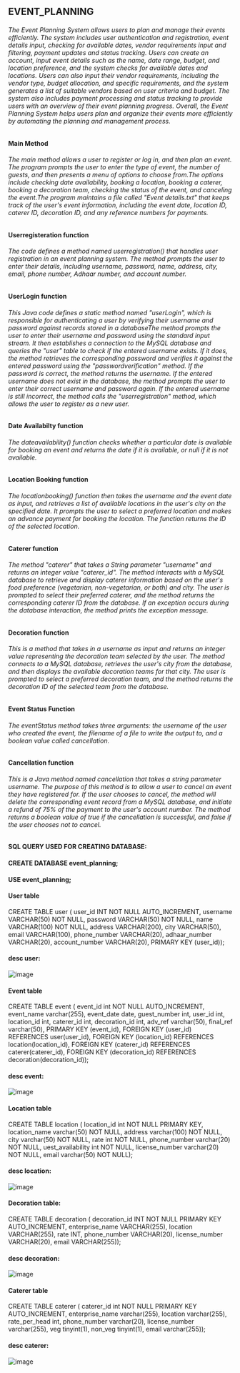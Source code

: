 ## EVENT_PLANNING
###### The Event Planning System allows users to plan and manage their events efficiently. The system includes user authentication and registration, event details input, checking for available dates, vendor requirements input and filtering, payment updates and status tracking. Users can create an account, input event details such as the name, date range, budget, and location preference, and the system checks for available dates and locations. Users can also input their vendor requirements, including the vendor type, budget allocation, and specific requirements, and the system generates a list of suitable vendors based on user criteria and budget. The system also includes payment processing and status tracking to provide users with an overview of their event planning progress. Overall, the Event Planning System helps users plan and organize their events more efficiently by automating the planning and management process.


#### Main Method
###### The main method  allows a user to register or log in, and then plan an event. The program prompts the user to enter the type of event, the number of guests, and then presents a menu of options to choose from.The options include checking date availability, booking a location, booking a caterer, booking a decoration team, checking the status of the event, and canceling the event.The program maintains a file called "Event details.txt" that keeps track of the user's event information, including the event date, location ID, caterer ID, decoration ID, and any reference numbers for payments.

#### Userregisteration function
######  The code defines a method named userregistration() that handles user registration in an event planning system. The method prompts the user to enter their details, including username, password, name, address, city, email, phone number, Adhaar number, and account number.

#### UserLogin function
###### This Java code defines a static method named "userLogin", which is responsible for authenticating a user by verifying their username and password against records stored in a databaseThe method prompts the user to enter their username and password using the standard input stream. It then establishes a connection to the MySQL database and queries the "user" table to check if the entered username exists. If it does, the method retrieves the corresponding password and verifies it against the entered password using the "passwordverification" method. If the password is correct, the method returns the username. If the entered username does not exist in the database, the method prompts the user to enter their correct username and password again. If the entered username is still incorrect, the method calls the "userregistration" method, which allows the user to register as a new user.

#### Date Availabilty function
###### The dateavailability() function checks whether a particular date is available for booking an event and returns the date if it is available, or null if it is not available. 

#### Location Booking function
###### The locationbooking() function then takes the username and the event date as input, and retrieves a list of available locations in the user's city on the specified date. It prompts the user to select a preferred location and makes an advance payment for booking the location. The function returns the ID of the selected location. 

#### Caterer function
###### The method "caterer" that takes a String parameter "username" and returns an integer value "caterer_id". The method interacts with a MySQL database to retrieve and display caterer information based on the user's food preference (vegetarian, non-vegetarian, or both) and city. The user is prompted to select their preferred caterer, and the method returns the corresponding caterer ID from the database. If an exception occurs during the database interaction, the method prints the exception message.

#### Decoration function
###### This is a method that takes in a username as input and returns an integer value representing the decoration team selected by the user. The method connects to a MySQL database, retrieves the user's city from the database, and then displays the available decoration teams for that city. The user is prompted to select a preferred decoration team, and the method returns the decoration ID of the selected team from the database.

#### Event Status Function
###### The eventStatus method takes three arguments: the username of the user who created the event, the filename of a file to write the output to, and a boolean value called cancellation.

#### Cancellation function
###### This is a Java method named cancellation that takes a string parameter username. The purpose of this method is to allow a user to cancel an event they have registered for. If the user chooses to cancel, the method will delete the corresponding event record from a MySQL database, and initiate a refund of 75% of the payment to the user's account number. The method returns a boolean value of true if the cancellation is successful, and false if the user chooses not to cancel. 



#### SQL QUERY USED FOR CREATING DATABASE:
#### CREATE DATABASE event_planning;
#### USE event_planning;



#### User table
 CREATE TABLE user (
   user_id INT NOT NULL AUTO_INCREMENT,
   username VARCHAR(50) NOT NULL,
   password VARCHAR(50) NOT NULL,
   name VARCHAR(100) NOT NULL,
   address VARCHAR(200),
   city VARCHAR(50),
   email VARCHAR(100),
   phone_number VARCHAR(20),
   adhaar_number VARCHAR(20),
   account_number VARCHAR(20),
   PRIMARY KEY (user_id));

#### desc user:

![image](https://github.com/Niranjana2001/EVENT_PLANNING/assets/118504559/620e8eb8-ad54-4d38-babf-6c9ef2f32d9a)




#### Event table
 CREATE TABLE event (
  event_id int NOT NULL AUTO_INCREMENT,
  event_name varchar(255),
  event_date date,
  guest_number int,
  user_id int,
  location_id int,
  caterer_id int,
  decoration_id int,
  adv_ref varchar(50),
  final_ref varchar(50),
  PRIMARY KEY (event_id),
  FOREIGN KEY (user_id) REFERENCES user(user_id),
  FOREIGN KEY (location_id) REFERENCES location(location_id),
  FOREIGN KEY (caterer_id) REFERENCES caterer(caterer_id),
  FOREIGN KEY (decoration_id) REFERENCES decoration(decoration_id));
  
#### desc event:

 ![image](https://github.com/Niranjana2001/EVENT_PLANNING/assets/118504559/9524b78f-6e44-494c-bf2e-faf3ef004a3a)



#### Location table
CREATE TABLE location (
   location_id int NOT NULL PRIMARY KEY,
   location_name varchar(50) NOT NULL,
   address varchar(100) NOT NULL,
   city varchar(50) NOT NULL,
   rate int NOT NULL,
   phone_number varchar(20) NOT NULL,
   uest_availability int NOT NULL,
   license_number varchar(20) NOT NULL,
   email varchar(50) NOT NULL);
  
#### desc location:
 ![image](https://github.com/Niranjana2001/EVENT_PLANNING/assets/118504559/68c3cd3c-faae-4c54-acad-c7fd98f2a868)





#### Decoration table:
CREATE TABLE decoration (
  decoration_id INT NOT NULL PRIMARY KEY AUTO_INCREMENT,
  enterprise_name VARCHAR(255),
  location VARCHAR(255),
  rate INT,
  phone_number VARCHAR(20),
  license_number VARCHAR(20),
  email VARCHAR(255));


#### desc decoration:

![image](https://github.com/Niranjana2001/EVENT_PLANNING/assets/118504559/247a9493-3451-49df-bf08-05255fb68c2f)


#### Caterer table
CREATE TABLE caterer (
  caterer_id int NOT NULL PRIMARY KEY AUTO_INCREMENT,
  enterprise_name varchar(255),
  location varchar(255),
  rate_per_head int,
  phone_number varchar(20),
  license_number varchar(255),
  veg tinyint(1),
  non_veg tinyint(1),
  email varchar(255));
  
#### desc caterer:
 ![image](https://github.com/Niranjana2001/EVENT_PLANNING/assets/118504559/3f7ff652-9221-4861-b8b3-8ec7cc1e9f3c)



















